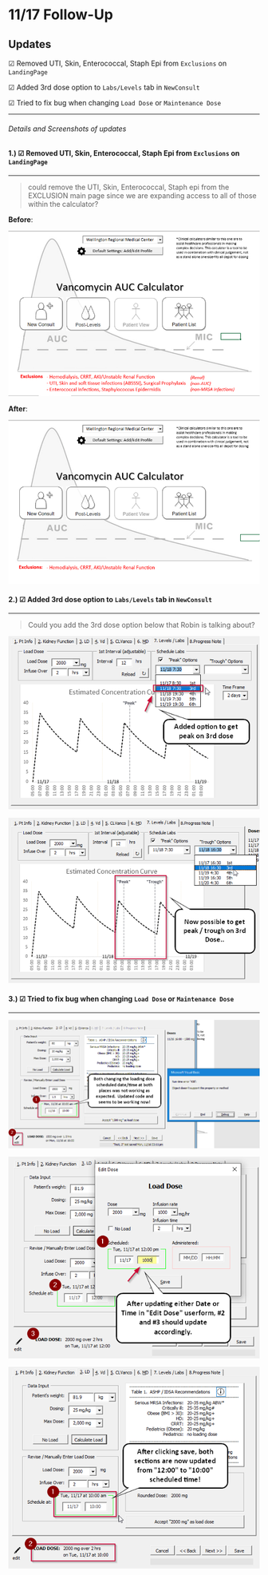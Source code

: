 # 11/17 Follow-Up

## Updates

&#x2611; Removed UTI, Skin, Enterococcal, Staph Epi from `Exclusions` on `LandingPage`

&#x2611; Added 3rd dose option to `Labs/Levels` tab in `NewConsult`

&#x2611; Tried to fix bug when changing `Load Dose` or `Maintenance Dose`

-----------



###### Details and Screenshots of updates

#### 1.) &#x2611; Removed UTI, Skin, Enterococcal, Staph Epi from `Exclusions` on `LandingPage`

-------------------

> could remove the UTI, Skin, Enterococcal, Staph epi from the EXCLUSION main page since we are expanding access to all of those within the calculator?

**Before**: 

![image-20201117110022408](2020-07-29-Follow-Up.assets/image-20201117110022408.png)

**After**:

![image-20201117110052568](2020-07-29-Follow-Up.assets/image-20201117110052568.png)



#### 2.) &#x2611; Added 3rd dose option to `Labs/Levels` tab in `NewConsult`

--------------------

> Could you add the 3rd dose option below that Robin is talking about?

![image-20201117110611390](2020-07-29-Follow-Up.assets/image-20201117110611390.png)

![image-20201117110724173](2020-07-29-Follow-Up.assets/image-20201117110724173.png)



#### 3.) &#x2611; Tried to fix bug when changing `Load Dose` or `Maintenance Dose`

--------------------

![image-20201117111053078](2020-07-29-Follow-Up.assets/image-20201117111053078.png)

![image-20201117111317886](2020-07-29-Follow-Up.assets/image-20201117111317886.png)

![image-20201117111431117](2020-07-29-Follow-Up.assets/image-20201117111431117.png)